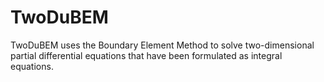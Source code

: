 # TwoDuBEM

TwoDuBEM uses the Boundary Element Method to solve two-dimensional partial differential
equations that have been formulated as integral equations.
